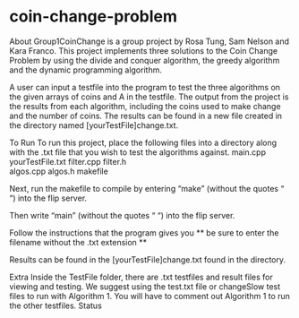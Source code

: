 # coin-change-problem

About
Group1CoinChange is a group project by Rosa Tung, Sam Nelson and Kara Franco. This project implements three solutions to the Coin Change Problem by using the divide and conquer algorithm, the greedy algorithm and the dynamic programming algorithm. 


A user can input a testfile into the program to test the three algorithms on the given arrays of coins and A in the testfile. The output from the project is the results from each algorithm, including the coins used to make change and the number of coins. The results can be found in a new file created in the directory named [yourTestFile]change.txt. 


To Run
To run this project, place the following files into a directory along with the .txt file that you wish to test the algorithms against.
main.cpp                yourTestFile.txt
filter.cpp                 filter.h                        
algos.cpp                 algos.h
makefile


Next, run the makefile to compile by entering “make” (without the quotes “ “) into the flip server. 


Then write “main” (without the quotes “ “) into the flip server.


Follow the instructions that the program gives you 
** be sure to enter the filename without the .txt extension **

Results can be found in the [yourTestFile]change.txt found in the directory. 

Extra
Inside the TestFile folder, there are .txt testfiles and result files for viewing and testing. We suggest using the test.txt file or changeSlow test files to run with Algorithm 1. You will have to comment out Algorithm 1 to run the other testfiles.
Status 
